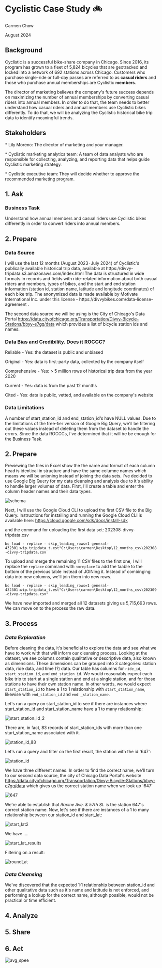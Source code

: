 # Cyclistic Case Study 🚲
<p>Carmen Chow</p> 
<p>August 2024</p>

<h2>Background</h2>
<p>Cyclistic is a successful bike-share company in Chicago. Since 2016, its program has grown to a fleet of 5,824 bicycles that are geotracked and locked into a network of 692 stations across Chicago. Customers who purchase single-ride or full-day passes are referred to as <b>casual riders</b> and those who purchase annual memberships are Cyclistic <b>members</b>. 
  
The director of marketing believes the company's future success depends on maximizing the number of annual memberships by converting casual riders into annual members. In order to do that, the team needs to better understand how casual riders and annual members use Cyclistic bikes differently. To do that, we will be analyzing the Cyclistic historical bike trip data to identify meaningful trends.

<h2>Stakeholders</h2>
<p>*  Lily Moreno: The director of marketing and your manager. </p>
<p>*  Cyclistic marketing analytics team: A team of data analysts who are responsible for
collecting, analyzing, and reporting data that helps guide Cyclistic marketing strategy.</p>
<p>*  Cyclistic executive team: They will decide whether to approve the recommended marketing program.</p>

<h2>1. Ask</h2>
<h3><b>Business Task</b></h3>
Understand how annual members and casual riders use Cyclistic bikes differently in order to convert riders into annual members.

<h2>2. Prepare</h2>

<h3><b>Data Source</b></h3>
I will use the last 12 months (August 2023 - July 2024) of Cyclistic's publically available historical trip data, available at https://divvy-tripdata.s3.amazonaws.com/index.html  The data is structured in wide formats in records and fields with ride-related information about both casual riders and members, types of bikes, and the start and end station information (station id, station name, latitude and longitude coordinates) of each bike trip. The anonymized data is made available by Motivate International Inc. under this license - https://divvybikes.com/data-license-agreement .

The second data source we will be using is the City of Chicago's Data Portal https://data.cityofchicago.org/Transportation/Divvy-Bicycle-Stations/bbyy-e7gq/data which provides a list of bicycle station ids and names.

<h3><b>Data Bias and Credibility. Does it ROCCC?</b></h3>
<p>Reliable - Yes: the dataset is public and unbiased
<p>Original - Yes: data is first-party data, collected by the company itself
<p>Comprehensive - Yes: > 5 million rows of historical trip data from the year 2020 
<p>Current - Yes: data is from the past 12 months
<p>Cited - Yes: data is public, vetted, and available on the company's website

<h3><b>Data Limitations</b></h3>
A number of start_station_id and end_station_id's have NULL values. Due to the limitations of the free-tier version of Google Big Query, we'll be filtering out these values instead of deleting them from the dataset to handle the errors. Since the data ROCCCs, I've determined that it will be be enough for the Business Task. 

<h2>2. Prepare</h2>
Previewing the files in Excel show the the name and format of each column head is identical in structure and have the same columne names which means we will be unioning instead of joining the data sets. I've decided to use Google Big Query for my data cleansing and analysis due to it's ability to handle larger volumes of data.  First, I'll create a table and enter the column header names and their data types. 

![schema](https://github.com/user-attachments/assets/507afc06-7550-4db5-8fde-80341e138b0f)

Next, I will use the Google Cloud CLI to upload the first CSV file to the Big Query. Instructions for installing and running the Google Cloud CLI is available here: https://cloud.google.com/sdk/docs/install-sdk 

and the command for uploading the first data set: 202308-divvy-tripdata.csv  

```bq load - replace - skip_leading_rows=1 general-432301:wip.tripdata_t.est"C:\Users\carmen\Desktop\12_months_csv\202308-divvy-tripdata.csv```

To upload and merge the remaining 11 CSV files to the first one, I will replace the `replace` command with `noreplace` to add the taable to the bottom of the previous table instead of JOINing it. Instead of combinging data into new columns, we'll join them into new rows.

``` bq load - replace - skip_leading_rows=1 general-432301:wip.tripdata_t.est"C:\Users\carmen\Desktop\12_months_csv\202309-divvy-tripdata.csv" ```

We have now imported and merged all 12 datasets giving us 5,715,693 rows. We can move on to the process the raw data.

<h2>3. Process</h2>
<h3><i>Data Exploration</i></h3>

Before cleaning the data, it's beneficial to explore the data and see what we have to work with that will inform our cleansing process. Looking at the dataset, we see columns contain qualitative or descriptive data, also known as dimensions. These dimensions can be grouped into 3 categories: station data, ride data, and time (?) data. Our table has columns for `ride_id`, `start_station_id`, and `end_station_id`. We would reasonably expect each bike trip to start at a single station and end at a single station, and for those stations to have their own station name. In other words, we would expect `start_station_id` to have a 1 to 1 relationship with `start_station_name`, likewise with `end_station_id` and `end _station_name`.

Let's run a query on start_station_id to see if there are instances where start_station_id and start_station_name have a 1 to many relationship:

![start_station_id_2](https://github.com/user-attachments/assets/93d9394a-9996-46b3-b57d-92b700688292)

There are, in fact, 83 records of start_station_ids with more than one start_station_name associated with it.

![station_id_83](https://github.com/user-attachments/assets/b5c304d9-e934-4b06-9b19-12aff3ec8f10)

Let's run a query and filter on the first result, the station with the id '647':

![station_id](https://github.com/user-attachments/assets/f1706f92-3d36-4174-b864-aef8458818ae)

We have three different names. In order to find the correct name, we'll turn to our second data source, the city of Chicago Data Portal's website  https://data.cityofchicago.org/Transportation/Divvy-Bicycle-Stations/bbyy-e7gq/data which gives us the correct station name when we look up '647'

![647](https://github.com/user-attachments/assets/2d246d9c-5299-4d0c-88f2-43d4792cbadc)

We're able to establish that <i>Racine Ave. & 57th St.</i> is the station 647's correct station name. Now, let's see if there are instances of a 1 to many relationship between our station_id and start_lat:

![start_lat2](https://github.com/user-attachments/assets/4adca5e0-98c6-4caf-bd9c-6abb83edb9c7)

We have ....

![start_lat_results](https://github.com/user-attachments/assets/9a2e8f9b-4927-4812-b2eb-b5b5426bf159)

Filtering on a result:

![roundLat](https://github.com/user-attachments/assets/da82099b-8078-4ad9-ae38-52645c7ab0e2)


<h3><i>Data Cleansing</i></h3>
We've discovered that the expected 1:1 relationship between station_id and other qualitative data such as it's name and latitude is not enforced, and performing a lookup for the correct name, although possible, would not be practical or time efficient. 


<h2>4. Analyze</h2>
<h2>5. Share</h2>
<h2>6. Act</h2>


![avg_spee](https://github.com/user-attachments/assets/479beb74-ad8d-4667-8bc4-3aeb8525e5e9)
